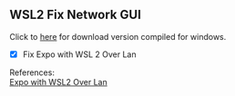 ## WSL2 Fix Network GUI

Click to [here](https://github.com/HallexCosta/wsl2-fix-network-gui/releases/tag/v1.0) for download version compiled for windows.

- [x] Fix Expo with WSL 2 Over Lan

References:  
[Expo with WSL2 Over Lan](https://forums.expo.dev/t/expo-with-wsl2-over-lan/38817)